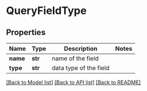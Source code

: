 # QueryFieldType


## Properties
Name | Type | Description | Notes
------------ | ------------- | ------------- | -------------
**name** | **str** | name of the field | 
**type** | **str** | data type of the field | 

[[Back to Model list]](../README.md#documentation-for-models) [[Back to API list]](../README.md#documentation-for-api-endpoints) [[Back to README]](../README.md)



